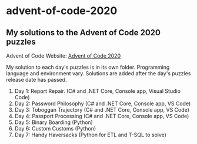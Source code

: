 # advent-of-code-2020

## My solutions to the Advent of Code 2020 puzzles

Advent of Code Website:  [Advent of Code 2020](https://adventofcode.com)

My solution to each day's puzzles is in its own folder.  Programming language and environment vary.  Solutions are added after the day's puzzles release date has passed.

1. Day 1:  Report Repair. (C# and .NET Core, Console app, Visual Studio Code)
2. Day 2:  Password Philosophy (C# and .NET Core, Console app, VS Code)
3. Day 3:  Toboggan Trajectory (C# and .NET Core, Console app, VS Code)
4. Day 4:  Passport Processing (C# and .NET Core, Console app, VS Code)
5. Day 5:  Binary Boarding (Python)
6. Day 6:  Custom Customs (Python)
7. Day 7:  Handy Haversacks (Python for ETL and T-SQL to solve)

